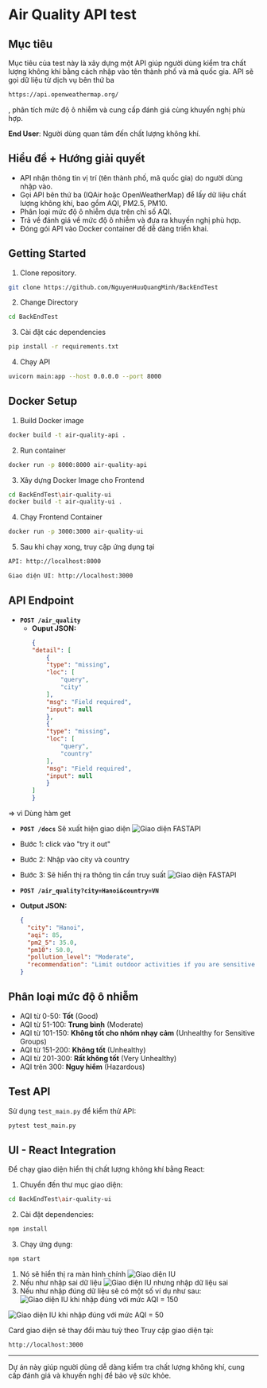 # Air Quality API test

## Mục tiêu
Mục tiêu của test này là xây dựng một API giúp người dùng kiểm tra chất lượng không khí bằng cách nhập vào tên thành phố và mã quốc gia. API sẽ gọi dữ liệu từ dịch vụ bên thứ ba 
```sh
https://api.openweathermap.org/
```
, phân tích mức độ ô nhiễm và cung cấp đánh giá cùng khuyến nghị phù hợp.

**End User**: Người dùng quan tâm đến chất lượng không khí.

## Hiểu đề + Hướng giải quyết
- API nhận thông tin vị trí (tên thành phố, mã quốc gia) do người dùng nhập vào.
- Gọi API bên thứ ba (IQAir hoặc OpenWeatherMap) để lấy dữ liệu chất lượng không khí, bao gồm AQI, PM2.5, PM10.
- Phân loại mức độ ô nhiễm dựa trên chỉ số AQI.
- Trả về đánh giá về mức độ ô nhiễm và đưa ra khuyến nghị phù hợp.
- Đóng gói API vào Docker container để dễ dàng triển khai.

## Getting Started
1. Clone repository.
```sh
git clone https://github.com/NguyenHuuQuangMinh/BackEndTest
```
2. Change Directory
```sh
cd BackEndTest
```
3. Cài đặt các dependencies
```sh
pip install -r requirements.txt
```
4. Chạy API
```sh
uvicorn main:app --host 0.0.0.0 --port 8000
```

## Docker Setup
1. Build Docker image
```sh
docker build -t air-quality-api .
```
2. Run container
```sh
docker run -p 8000:8000 air-quality-api
```
3. Xây dựng Docker Image cho Frontend
```sh
cd BackEndTest\air-quality-ui
docker build -t air-quality-ui .
```
4. Chạy Frontend Container
```sh
docker run -p 3000:3000 air-quality-ui
```
5. Sau khi chạy xong, truy cập ứng dụng tại
```sh
API: http://localhost:8000
```
```sh
Giao diện UI: http://localhost:3000
```

## API Endpoint
- **`POST /air_quality`**
  - **Ouput JSON:**
    ```json
    {
    "detail": [
        {
        "type": "missing",
        "loc": [
            "query",
            "city"
        ],
        "msg": "Field required",
        "input": null
        },
        {
        "type": "missing",
        "loc": [
            "query",
            "country"
        ],
        "msg": "Field required",
        "input": null
        }
    ]
    }
    ```
=> vì Dùng hàm get
- **`POST /docs`**
Sẽ xuất hiện giao diện
![Giao diện FASTAPI](./images/GiaoDienFasrAPI.png)
- Bước 1: click vào "try it out"
- Bước 2: Nhập vào city và country 
- Bước 3: Sẽ hiển thị ra thông tin cần truy suất
![Giao diện FASTAPI](./images/FasrAPIResult.png)

- **`POST /air_quality?city=Hanoi&country=VN`**
- **Output JSON:**
    ```json
    {
      "city": "Hanoi",
      "aqi": 85,
      "pm2_5": 35.0,
      "pm10": 50.0,
      "pollution_level": "Moderate",
      "recommendation": "Limit outdoor activities if you are sensitive to air pollution."
    }
    ```
## Phân loại mức độ ô nhiễm
- AQI từ 0-50: **Tốt** (Good)
- AQI từ 51-100: **Trung bình** (Moderate)
- AQI từ 101-150: **Không tốt cho nhóm nhạy cảm** (Unhealthy for Sensitive Groups)
- AQI từ 151-200: **Không tốt** (Unhealthy)
- AQI từ 201-300: **Rất không tốt** (Very Unhealthy)
- AQI trên 300: **Nguy hiểm** (Hazardous)

## Test API
Sử dụng `test_main.py` để kiểm thử API:
```sh
pytest test_main.py
```

## UI - React Integration
Để chạy giao diện hiển thị chất lượng không khí bằng React:
1. Chuyển đến thư mục giao diện:
```sh
cd BackEndTest\air-quality-ui
```
2. Cài đặt dependencies:
```sh
npm install
```
3. Chạy ứng dụng:
```sh
npm start
```
1. Nó sẽ hiển thị ra màn hình chính 
![Giao diện IU](./images/GiaoDien.png)
2. Nếu như nhập sai dữ liệu 
![Giao diện IU nhưng nhập dữ liệu sai](./images/GiaoDienKhongTimRa.png)
3. Nếu như nhập đúng dữ liệu
sẽ có một số ví dụ như sau: 
![Giao diện IU khi nhập đúng với mức AQI = 150](./images/GiaoDienTimRa.png)

![Giao diện IU khi nhập đúng với mức AQI = 50](./images/GiaoDienTimRa1.png)

Card giao diện sẽ thay đổi màu tuỳ theo 
Truy cập giao diện tại:
```
http://localhost:3000
```

---
Dự án này giúp người dùng dễ dàng kiểm tra chất lượng không khí, cung cấp đánh giá và khuyến nghị để bảo vệ sức khỏe.

